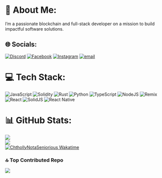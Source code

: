 # 💫 About Me:
I’m a passionate blockchain and full-stack developer on a mission to build impactful software solutions.


## 🌐 Socials:
[![Discord](https://img.shields.io/badge/Discord-%237289DA.svg?logo=discord&logoColor=white)](https://discord.gg/https://discord.gg/r4P7DsGN) [![Facebook](https://img.shields.io/badge/Facebook-%231877F2.svg?logo=Facebook&logoColor=white)](https://facebook.com/friederik.ferdinand.9) [![Instagram](https://img.shields.io/badge/Instagram-%23E4405F.svg?logo=Instagram&logoColor=white)](https://instagram.com/friederikferdinandd) [![email](https://img.shields.io/badge/Email-D14836?logo=gmail&logoColor=white)](mailto:FriederikFerdinand@gmail.com) 

# 💻 Tech Stack:
![JavaScript](https://img.shields.io/badge/javascript-%23323330.svg?style=for-the-badge&logo=javascript&logoColor=%23F7DF1E) ![Solidity](https://img.shields.io/badge/Solidity-%23363636.svg?style=for-the-badge&logo=solidity&logoColor=white) ![Rust](https://img.shields.io/badge/rust-%23000000.svg?style=for-the-badge&logo=rust&logoColor=white) ![Python](https://img.shields.io/badge/python-3670A0?style=for-the-badge&logo=python&logoColor=ffdd54) ![TypeScript](https://img.shields.io/badge/typescript-%23007ACC.svg?style=for-the-badge&logo=typescript&logoColor=white) ![NodeJS](https://img.shields.io/badge/node.js-6DA55F?style=for-the-badge&logo=node.js&logoColor=white) ![Remix](https://img.shields.io/badge/remix-%23000.svg?style=for-the-badge&logo=remix&logoColor=white) ![React](https://img.shields.io/badge/react-%2320232a.svg?style=for-the-badge&logo=react&logoColor=%2361DAFB) ![SolidJS](https://img.shields.io/badge/SolidJS-2c4f7c?style=for-the-badge&logo=solid&logoColor=c8c9cb) ![React Native](https://img.shields.io/badge/react_native-%2320232a.svg?style=for-the-badge&logo=react&logoColor=%2361DAFB)
# 📊 GitHub Stats:
![](https://github-readme-stats.vercel.app/api?username=CthollyNotaSeniorious&theme=dark&hide_border=false&include_all_commits=false&count_private=false)<br/>
![](https://nirzak-streak-stats.vercel.app/?user=CthollyNotaSeniorious&theme=dark&hide_border=false)<br/>
[![ChthollyNotaSeniorious Wakatime](https://github-readme-stats.vercel.app/api/wakatime?username=Ctholly&theme=ayu-mirage&layout=compact)](https://github.com/ChthollyNotaSeniorious/github-readme-stats)

### 🔝 Top Contributed Repo
![](https://github-contributor-stats.vercel.app/api?username=CthollyNotaSeniorious&limit=5&theme=dark&combine_all_yearly_contributions=true)

<!-- Proudly created with GPRM ( https://gprm.itsvg.in ) -->

